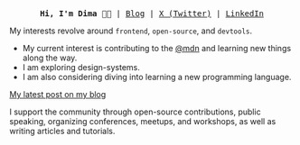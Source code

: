 <pre align="center">
<strong>Hi, I'm Dima 👋🏻</strong> | <a href="https://dbarabashh.github.io/blog/">Blog</a> | <a href="https://x.com/dbarabashh">X (Twitter)</a> | <a href="https://www.linkedin.com/in/dima-barabash-537305276/">LinkedIn</a>
</pre>

My interests revolve around `frontend`, `open-source`, and `devtools`.

- My current interest is contributing to the [@mdn](https://github.com/mdn) and learning new things along the way.  
- I am exploring design-systems.  
- I am also considering diving into learning a new programming language.

[My latest post on my blog](https://dbarabashh.github.io/blog/posts/2025-03-25-sharpen-your-skills-with-open-source/)

I support the community through open-source contributions, public speaking, organizing conferences, meetups, and workshops, as well as writing articles and tutorials.
